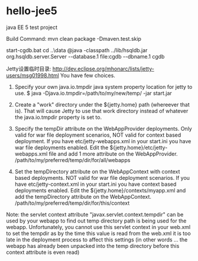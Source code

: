 hello-jee5
==========
java EE 5 test project

Build Command:
mvn clean package -Dmaven.test.skip

start-cgdb.bat
cd ..\data
@java -classpath ../lib/hsqldb.jar org.hsqldb.server.Server --database.1 file:cgdb --dbname.1 cgdb


Jetty设置临时目录:
http://dev.eclipse.org/mhonarc/lists/jetty-users/msg01998.html
You have few choices.

1) Specify your own java.io.tmpdir java system property location for jetty to use.
    $ java -Djava.io.tmpdir=/path/to/my/new/temp/ -jar start.jar

2) Create a "work" directory under the ${jetty.home} path (whereever that is).
    That will cause Jetty to use that work directory instead of whatever the java.io.tmpdir property is set to.

3) Specify the tempDir attribute on the WebAppProvider deployments.
    Only valid for war file deployment scenarios, NOT valid for context based deployment.
    If you have etc/jetty-webapps.xml in your start.ini you have war file deployments enabled.
    Edit the ${jetty.home}/etc/jetty-webapps.xml file and add 1 more attribute on the WebAppProvider.
    <Set name="tempDir">/path/to/my/preferred/temp/dir/for/all/webapps</Set>

4) Set the tempDirectory attribute on the WebAppContext with context based deployments.
    NOT valid for war file deployment scenarios.
    If you have etc/jetty-context.xml in your start.ini you have context based deployments enabled.
    Edit the ${jetty.home}/contexts/myapp.xml and add the tempDirectory attribute on the WebAppContext.
    <Set name="tempDirectory">/path/to/my/preferred/temp/dir/for/this/context</Set>

Note: the servlet context attribute "javax.servlet.context.tempdir" can be used by your webapp to find out temp directory path is being used for the webapp.
Unfortunately, you cannot use this servlet context in your web.xml to set the tempdir as by the time this value is read from the web.xml it is too late in 
the deployment process to affect this settings (in other words ... the webapp has already been unpacked into the temp directory before this context attribute
 is even read)

